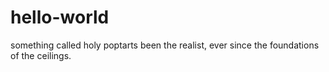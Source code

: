 # hello-world
something called holy
poptarts been the realist, ever since the foundations of the ceilings.

